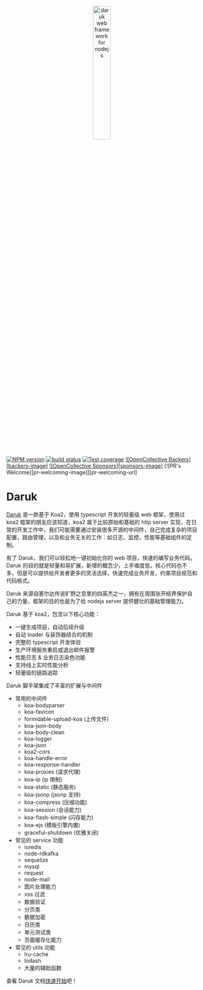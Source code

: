 <p align="center"><img width="30%" src="https://user-images.githubusercontent.com/15033260/54174052-7ee6ad80-44bf-11e9-9735-71c5403624c1.png" alt="daruk web framework for nodejs"></p>

[![NPM version][npm-image]][npm-url]
[![build status][travis-image]][travis-url]
[![Test coverage][coveralls-image]][coveralls-url]
[![OpenCollective Backers][backers-image]](#backers)
[![OpenCollective Sponsors][sponsors-image]](#sponsors)
[![PR's Welcome][pr-welcoming-image]][pr-welcoming-url]

# Daruk

[Daruk](https://daruk-framework.github.io/daruk.org) 是一款基于 Koa2，使用 typescript 开发的轻量级 web 框架，使用过 koa2 框架的朋友应该知道，koa2 属于比较原始和基础的 http server 实现，在日常的开发工作中，我们可能需要通过安装很多开源的中间件，自己完成复杂的项目配置，路由管理，以及和业务无关的工作：如日志，监控，性能等基础组件的定制。

有了 Daruk，我们可以轻松地一键初始化你的 web 项目，快速的编写业务代码。Daruk 的目的就是轻量和易扩展，新增的概念少，上手难度低，核心代码也不多，但是可以提供给开发者更多的灵活选择，快速完成业务开发，约束项目规范和代码格式。

Daruk 来源自塞尔达传说旷野之息里的四英杰之一，拥有在周围张开结界保护自己的力量，框架的目的也是为了给 nodejs server 提供健壮的基础管理能力。

Daruk 基于 koa2，包含以下核心功能：

- 一键生成项目，自动后续升级
- 自动 loader 与装饰器结合的机制
- 完整的 typescript 开发体验
- 生产环境服务重启或退出邮件报警
- 性能日志 & 业务日志染色功能
- 支持线上实时性能分析
- 轻量级的链路追踪

Daruk 脚手架集成了丰富的扩展与中间件

- 常用的中间件
  - koa-bodyparser
  - koa-favicon
  - formidable-upload-koa (上传文件)
  - koa-json-body
  - koa-body-clean
  - koa-logger
  - koa-json
  - koa2-cors
  - koa-handle-error
  - koa-response-handler
  - koa-proxies (请求代理)
  - koa-ip (ip 限制)
  - koa-static (静态服务)
  - koa-jsonp (jsonp 支持)
  - koa-compress (压缩功能)
  - koa-session (会话能力)
  - koa-flash-simple (闪存能力)
  - koa-ejs (模板引擎内置)
  - graceful-shutdown (优雅关闭)
- 常见的 service 功能
  - ioredis
  - node-rdkafka
  - sequelize
  - mysql
  - request
  - node-mail
  - 图片处理能力
  - xss 过滤
  - 数据验证
  - 分页类
  - 数据加密
  - 日历类
  - 单元测试类
  - 页面缓存化能力
- 常见的 utils 功能
  - lru-cache
  - lodash
  - 大量的辅助函数

查看 Daruk 文档[快速开始](https://daruk-framework.github.io/daruk.org/quick-start.html)吧！

[npm-image]: https://img.shields.io/npm/v/daruk.svg?style=flat-square
[npm-url]: https://www.npmjs.com/package/daruk
[travis-image]: https://img.shields.io/travis/daruk-framework/daruk/master.svg?style=flat-square
[travis-url]: https://travis-ci.org/daruk-framework/daruk
[coveralls-image]: https://img.shields.io/codecov/c/github/daruk-framework/daruk.svg?style=flat-square
[coveralls-url]: https://codecov.io/github/daruk-framework/daruk?branch=master
